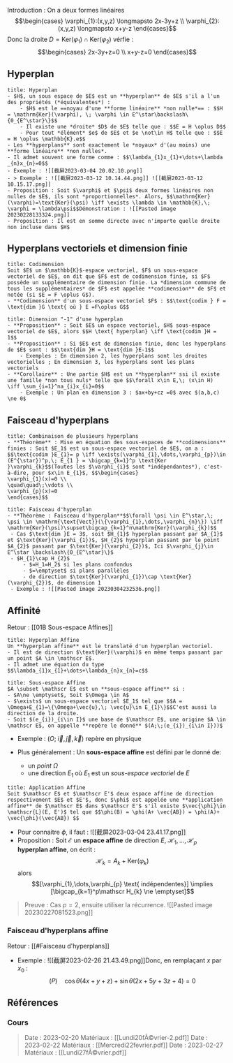 Introduction : On a deux formes linéaires $$\begin{cases}
\varphi_{1}:(x,y,z) \longmapsto 2x-3y+z \\
\varphi_{2}:(x,y,z) \longmapsto x+y-z
\end{cases}$$Donc la droite $D = \text{Ker}(\varphi_{1})\cap \text{Ker}(\varphi_{2})$ vérfie : $$\begin{cases}
2x-3y+z=0 \\
x+y-z=0
\end{cases}$$
## Hyperplan
```ad-note
title: Hyperplan
- $H$, un sous espace de $E$ est un **hyperplan** de $E$ s'il a l'un des propriétés (*équivalentes*) :
	- $H$ est le ==noyau d'une **forme linéaire** *non nulle*== : $$H = \mathrm{Ker}(\varphi), \; \varphi \in E^\star\backslash\{0_{E^\star}\}$$
	- Il existe une *droite* $D$ de $E$ telle que : $$E = H \oplus D$$
	- Pour tout *élément* $e$ de $E$ et $e \not\in H$ telle que : $$E = H \oplus \mathbb{K}.e$$
- Les **hyperplans** sont exactement le *noyaux* d'(au moins) une **forme linéaire** *non nulles*.
- Il admet souvent une forme comme : $$\lambda_{1}x_{1}+\dots+\lambda _{n}x_{n}=0$$
- Exemple : ![[截屏2023-03-04 20.02.10.png]]
- > Exemple : ![[截屏2023-03-12 10.14.44.png]] ![[截屏2023-03-12 10.15.17.png]]
- Proposition : Soit $\varphi$ et $\psi$ deux formes linéaires non nulles de $E$, ils sont *proportionnelles*. Alors, $$\mathrm{Ker}(\varphi)=\text{Ker}(\psi) \iff \exists \lambda \in \mathbb{K},\; \varphi = \lambda\psi$$Démonstration : ![[Pasted image 20230228133324.png]]
- Proposition : Il est en somme directe avec n'importe quelle droite non incluse dans $H$
```


## Hyperplans vectoriels et dimension finie

```ad-note
title: Codimension
Soit $E$ un $\mathbb{K}$-espace vectoriel, $F$ un sous-espace vectoriel de $E$, on dit que $F$ est de codimension finie, si $F$ possède un supplémentaire de dimension finie. La *dimension commune de tous les supplémentaires* de $F$ est appelée **codimension** de $F$ et notée (si $E = F \oplus G$).
- **Codimension** d'un sous-espace vectoriel $F$ : $$\text{codim } F = \text{dim }G \text{ où } E =F\oplus G$$
```

```ad-note
title: Dimension "-1" d'une hyperplan
- **Proposition** : Soit $E$ un espace vectoriel, $H$ sous-espace vectoriel de $E$, alors $$H \text{ hyperplan} \iff \text{codim }H = 1$$
- **Proposition** : Si $E$ est de dimension finie, donc les hyperplans de $E$ sont : $$\text{dim }H = \text{dim }E-1$$
	- Exemples : En dimension 2, les hyperplans sont les droites vectorielles ; En dimension 3, les hyperplans sont les plans vectoriels
- **Corollaire** : Une partie $H$ est un **hyperplan** ssi il existe une famille *non tous nuls* telle que $$\forall x\in E,\; (x\in H) \iff \sum_{i=1}^na_{i}x_{i}=0$$
	- Exemple : Un plan en dimension 3 : $ax+by+cz =0$ avec $(a,b,c) \ne 0$
```

## Faisceau d'hyperplans
```ad-note
title: Combinaison de plusieurs hyperplans
- **Théorème** : Mise en équation des sous-espaces de **codimensions** finies : Soit $E_1$ est un sous-espace vectoriel de $E$, on a : $$\text{codim }E_{1}= p \iff \exists(\varphi_{1},\dots,\varphi_{p})\in (E^{\star})^p,\; E_{1 } = \bigcap_{k=1}^p \text{Ker }\varphi_{k}$$(Toutes les $\varphi_{i}$ sont *indépendantes*), c'est-à-dire, pour $x\in E_{1}$, $$\begin{cases}
\varphi_{1}(x)=0 \\
\quad\quad\;\vdots \\
\varphi_{p}(x)=0
\end{cases}$$
```

```ad-note
title: Faisceau d'hyperplan
- **Théorème : Faisceau d'hyperplan**$$\forall \psi \in E^\star,\; \psi \in \mathrm{\text{Vect}}(\{\varphi_{1},\dots,\varphi_{n}\}) \iff \mathrm{Ker}(\psi)\supset\bigcap_{k=1}^n\mathrm{Ker}(\varphi_{k})$$
 - Cas $\text{dim }E = 3$, soit $H_{1}$ hyperplan passant par $A_{1}$ et $\text{Ker}(\varphi_{1})$, $H_{2}$ hyperplan passant par le point $A_{2}$ passant par $\text{Ker}(\varphi_{2})$, Ici $\varphi_{j}\in E^\star \backslash\{0_{E^\star}\}$
 - $H_{1}\cap H_{2}$
	 - $=H_1=H_2$ si les plans confondus
	 - $=\emptyset$ si plans parallèles
	 - de direction $\text{Ker}(\varphi_{1})\cap \text{Ker}(\varphi_{2})$, de dimension 1
 - Exemple : ![[Pasted image 20230304232536.png]]
```

## Affinité
Retour : [[01B Sous-espace Affines]]
```ad-note
title: Hyperplan Affine
Un **hyperplan affine** est le translaté d'un hyperplan vectoriel. 
- Il est de direction $\text{Ker}(\varphi)$ en même temps passant par un point $A \in \mathscr E$.
- Il admet une équation du type $$\lambda_{1}x_{1}+\dots+\lambda_{n}x_{n}=c$$
```

```ad-note
title: Sous-espace Affine
$A \subset \mathscr E$ est un **sous-espace affine** si :
- $A\ne \emptyset$, Soit $\Omega \in A$
- $\exists$ un sous-espace vectoriel $E_1$ tel que $$A = \Omega+E_{1}=\{\Omega+\vec{u},\; \vec{u}\in E_{1}\}$$C'est aussi la direction de la droite.
- Soit $(e_{i})_{i\in I}$ une base de $\mathscr E$, une origine $A \in \mathscr E$, on appelle **repère le donné** $(A;\;(e_{i})_{i\in I}))$
```
- Exemple : $(O;\;\vec{i},\vec{j},\vec{k})$ repère en physique

- Plus généralement : Un **sous-espace affine** est défini par le donné de:
	- un *point* $\Omega$
	- une direction $E_{1}$ où $E_{1}$ est un *sous-espace vectoriel* de $E$

```ad-note
title: Application Affine
Soit $\mathscr E$ et $\mathscr E'$ deux espace affine de direction respectivement $E$ et $E'$, donc $\phi$ est appelée une **application affine** de $\mathscr E$ dans $\mathscr E'$ s'il existe $\vec{\phi}\in \mathscr{L}(E, E')$ tel que $$\phi(B) = \phi(A+ \vec{AB}) = \phi(A)+ \vec{\phi}(\vec{AB}) $$
```
- Pour connaitre $\phi$, il faut : ![[截屏2023-03-04 23.41.17.png]]
- Proposition : Soit $\mathscr E$ un **espace affine** de direction $E$, $\mathscr H_{1},\dots,\mathscr H_{p}$ **hyperplan affine**,  on écrit : $$\mathscr H_{k}=A_{k}+ \text{Ker}(\varphi_{k})$$alors $$[\varphi_{1},\dots,\varphi_{p} \text{ indépendentes}] \implies [\bigcap_{k=1}^p\mathscr H_{k} \ne \emptyset]$$
> Preuve : Cas $p=2$, ensuite utiliser la récurrence. ![[Pasted image 20230227081523.png]]


### Faisceau d'hyperplans affine
Retour : [[#Faisceau d'hyperplans]]
- Exemple : ![[截屏2023-02-26 21.43.49.png]]Donc, en remplaçant $x$ par $x_{0}$ : $$(P) \quad\cos\theta(4x+y+z) + \sin\theta(2x+5y+3z+4) =0$$
## Références
### Cours
> Date : 2023-02-20 Matériaux : [[Lundi20fÃ©vrier-2.pdf]]
> Date : 2023-02-22 Matériaux : [[Mercredi22fevrier.pdf]]
> Date : 2023-02-27 Matériaux : [[Lundi27fÃ©vrier.pdf]]